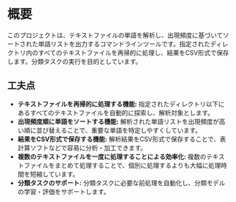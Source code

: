 # 概要

このプロジェクトは、テキストファイルの単語を解析し、出現頻度に基づいてソートされた単語リストを出力するコマンドラインツールです。指定されたディレクトリ内のすべてのテキストファイルを再帰的に処理し、結果をCSV形式で保存します。分類タスクの実行を目的としています。

## 工夫点

*   **テキストファイルを再帰的に処理する機能:** 指定されたディレクトリ以下にあるすべてのテキストファイルを自動的に探索し、解析対象とします。
*   **出現頻度順に単語をソートする機能:** 解析された単語リストを出現頻度が高い順に並び替えることで、重要な単語を特定しやすくしています。
*   **結果をCSV形式で保存する機能:** 解析結果をCSV形式で保存することで、表計算ソフトなどで容易に分析・加工できます。
*   **複数のテキストファイルを一度に処理することによる効率化:** 複数のテキストファイルをまとめて処理することで、個別に処理するよりも大幅に処理時間を短縮しています。
*   **分類タスクのサポート:** 分類タスクに必要な前処理を自動化し、分類モデルの学習・評価をサポートします。